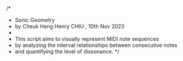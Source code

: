 /*
* Sonic Geometry
* by Cheuk Hang Henry CHIU , 10th Nov 2023
*
* This script aims to visually represent MIDI note sequences 
* by analyzing the interval relationships between consecutive notes 
* and quantifying the level of dissonance.
*/
